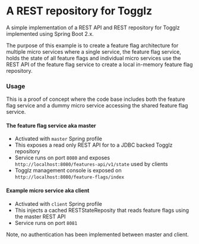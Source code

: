 # A REST repository for Togglz

A simple implementation of a REST API and REST repository for
Togglz implemented using Spring Boot 2.x.

The purpose of this example is to create a feature flag architecture
for multiple micro services where a single service, the feature flag
service, holds the state of all feature flags and individual micro
services use the REST API of the feature flag service to create a local
in-memory feature flag repository.

### Usage

This is a proof of concept where the code base includes both the
feature flag service and a dummy micro service accessing the shared
feature flag service.

#### The feature flag service aka master
  - Activated with `master` Spring profile
  - This exposes a read only REST API for to a JDBC backed Togglz
    repository
  - Service runs on port `8080` and exposes
    `http://localhost:8080/features-api/v1/state` used by clients
  - Togglz management console is exposed on `http://localhost:8080/feature-flags/index`

#### Example micro service aka client
  - Activated with `client` Spring profile
  - This injects a cached RESTStateReposity that reads feature flags
    using the master REST API
  - Service runs on port `8081`

Note, no authentication has been implemented between master and client.

